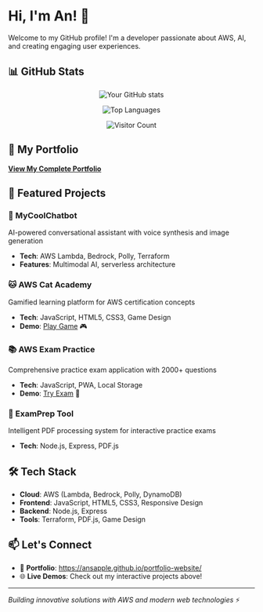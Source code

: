 # Hi, I'm An! 👋

Welcome to my GitHub profile! I'm a developer passionate about AWS, AI, and creating engaging user experiences.
## 📊 GitHub Stats

<div align="center">

![Your GitHub stats](https://github-readme-stats.vercel.app/api?username=ansapple&show_icons=true&theme=radical)

![Top Languages](https://github-readme-stats.vercel.app/api/top-langs/?username=ansapple&layout=compact&theme=radical)

![Visitor Count](https://profile-counter.glitch.me/ansapple/count.svg)

</div>

## 🚀 My Portfolio
**[View My Complete Portfolio](https://ansapple.github.io/portfolio-website/)**

## 🎯 Featured Projects

### 🤖 MyCoolChatbot
AI-powered conversational assistant with voice synthesis and image generation
- **Tech**: AWS Lambda, Bedrock, Polly, Terraform
- **Features**: Multimodal AI, serverless architecture

### 🐱 AWS Cat Academy
Gamified learning platform for AWS certification concepts
- **Tech**: JavaScript, HTML5, CSS3, Game Design
- **Demo**: [Play Game](https://ansapple.github.io/aws-cat-academy/) 🎮

### 📚 AWS Exam Practice
Comprehensive practice exam application with 2000+ questions
- **Tech**: JavaScript, PWA, Local Storage
- **Demo**: [Try Exam](https://ansapple.github.io/aws-exam-practice/) 📝

### 📄 ExamPrep Tool
Intelligent PDF processing system for interactive practice exams
- **Tech**: Node.js, Express, PDF.js

## 🛠️ Tech Stack
- **Cloud**: AWS (Lambda, Bedrock, Polly, DynamoDB)
- **Frontend**: JavaScript, HTML5, CSS3, Responsive Design
- **Backend**: Node.js, Express
- **Tools**: Terraform, PDF.js, Game Design

## 📫 Let's Connect
- 💼 **Portfolio**: https://ansapple.github.io/portfolio-website/
- 🌐 **Live Demos**: Check out my interactive projects above!

---
*Building innovative solutions with AWS and modern web technologies* ⚡
